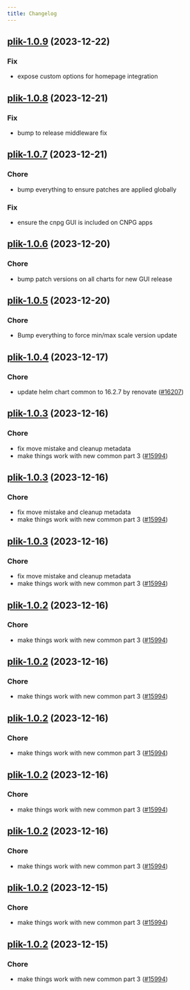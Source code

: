 ```yaml
---
title: Changelog
---
```


## [plik-1.0.9](https://github.com/truecharts/charts/compare/plik-1.0.8...plik-1.0.9) (2023-12-22)

### Fix

- expose custom options for homepage integration

## [plik-1.0.8](https://github.com/truecharts/charts/compare/plik-1.0.7...plik-1.0.8) (2023-12-21)

### Fix

- bump to release middleware fix

## [plik-1.0.7](https://github.com/truecharts/charts/compare/plik-1.0.6...plik-1.0.7) (2023-12-21)

### Chore

- bump everything to ensure patches are applied globally

### Fix

- ensure the cnpg GUI is included on CNPG apps

## [plik-1.0.6](https://github.com/truecharts/charts/compare/plik-1.0.5...plik-1.0.6) (2023-12-20)

### Chore

- bump patch versions on all charts for new GUI release

## [plik-1.0.5](https://github.com/truecharts/charts/compare/plik-1.0.4...plik-1.0.5) (2023-12-20)

### Chore

- Bump everything to force min/max scale version update

## [plik-1.0.4](https://github.com/truecharts/charts/compare/plik-1.0.3...plik-1.0.4) (2023-12-17)

### Chore

- update helm chart common to 16.2.7 by renovate ([#16207](https://github.com/truecharts/charts/issues/16207))

## [plik-1.0.3](https://github.com/truecharts/charts/compare/plik-0.0.14...plik-1.0.3) (2023-12-16)

### Chore

- fix move mistake and cleanup metadata
- make things work with new common part 3 ([#15994](https://github.com/truecharts/charts/issues/15994))

## [plik-1.0.3](https://github.com/truecharts/charts/compare/plik-0.0.14...plik-1.0.3) (2023-12-16)

### Chore

- fix move mistake and cleanup metadata
- make things work with new common part 3 ([#15994](https://github.com/truecharts/charts/issues/15994))

## [plik-1.0.3](https://github.com/truecharts/charts/compare/plik-0.0.14...plik-1.0.3) (2023-12-16)

### Chore

- fix move mistake and cleanup metadata
- make things work with new common part 3 ([#15994](https://github.com/truecharts/charts/issues/15994))

## [plik-1.0.2](https://github.com/truecharts/charts/compare/plik-0.0.14...plik-1.0.2) (2023-12-16)

### Chore

- make things work with new common part 3 ([#15994](https://github.com/truecharts/charts/issues/15994))

## [plik-1.0.2](https://github.com/truecharts/charts/compare/plik-0.0.14...plik-1.0.2) (2023-12-16)

### Chore

- make things work with new common part 3 ([#15994](https://github.com/truecharts/charts/issues/15994))

## [plik-1.0.2](https://github.com/truecharts/charts/compare/plik-0.0.14...plik-1.0.2) (2023-12-16)

### Chore

- make things work with new common part 3 ([#15994](https://github.com/truecharts/charts/issues/15994))

## [plik-1.0.2](https://github.com/truecharts/charts/compare/plik-0.0.14...plik-1.0.2) (2023-12-16)

### Chore

- make things work with new common part 3 ([#15994](https://github.com/truecharts/charts/issues/15994))

## [plik-1.0.2](https://github.com/truecharts/charts/compare/plik-0.0.14...plik-1.0.2) (2023-12-16)

### Chore

- make things work with new common part 3 ([#15994](https://github.com/truecharts/charts/issues/15994))

## [plik-1.0.2](https://github.com/truecharts/charts/compare/plik-0.0.14...plik-1.0.2) (2023-12-15)

### Chore

- make things work with new common part 3 ([#15994](https://github.com/truecharts/charts/issues/15994))

## [plik-1.0.2](https://github.com/truecharts/charts/compare/plik-0.0.14...plik-1.0.2) (2023-12-15)

### Chore

- make things work with new common part 3 ([#15994](https://github.com/truecharts/charts/issues/15994))
